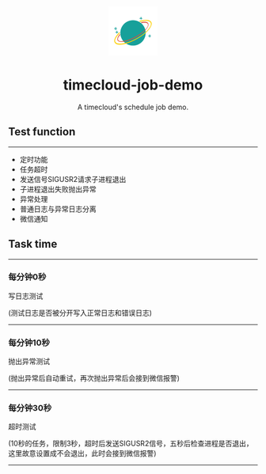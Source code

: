 <p align="center">
  <img src="iblueio.png" alt="iBlue" width="100" height="100">
</p>
<h1 align="center">
  timecloud-job-demo
</h1>
<p align="center">
  A timecloud's schedule job demo.
</p>


## Test function

---

- 定时功能
- 任务超时
- 发送信号SIGUSR2请求子进程退出
- 子进程退出失败抛出异常
- 异常处理
- 普通日志与异常日志分离
- 微信通知

## Task time

---

### 每分钟0秒  


写日志测试

(测试日志是否被分开写入正常日志和错误日志)

---

### 每分钟10秒 

抛出异常测试

(抛出异常后自动重试，再次抛出异常后会接到微信报警)

---

### 每分钟30秒

超时测试

(10秒的任务，限制3秒，超时后发送SIGUSR2信号，五秒后检查进程是否退出，这里故意设置成不会退出，此时会接到微信报警)

---
